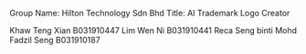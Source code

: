 Group Name: Hilton Technology Sdn Bhd
Title: AI Trademark Logo Creator

Khaw Teng Xian B031910447
Lim Wen Ni B031910441
Reca Seng binti Mohd Fadzil Seng B031910187
